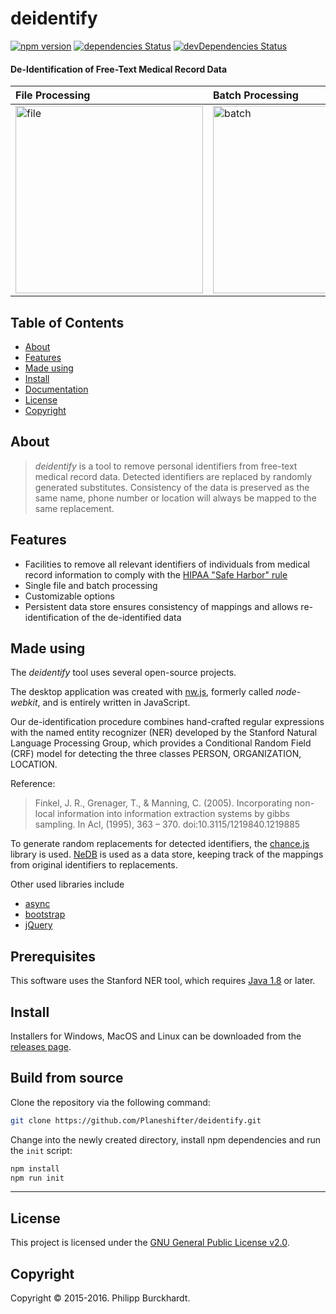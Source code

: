 # deidentify

[![npm version](https://badge.fury.io/js/deidentify.svg)](https://badge.fury.io/js/deidentify)
[![dependencies Status](https://david-dm.org/planeshifter/deidentify/status.svg)](https://david-dm.org/planeshifter/deidentify)
[![devDependencies Status](https://david-dm.org/planeshifter/deidentify/dev-status.svg)](https://david-dm.org/planeshifter/deidentify?type=dev)

#### De-Identification of Free-Text Medical Record Data

| File Processing | Batch Processing |
|:------|:------|
| <img src="https://cdn.rawgit.com/Planeshifter/deidentify/9ad934e6800b979d711dd9626553f2fbe87a0ed6/docs/img/screenshot01.png" width="300px" alt="file"> | <img src="https://cdn.rawgit.com/Planeshifter/deidentify/9ad934e6800b979d711dd9626553f2fbe87a0ed6/docs/img/screenshot02.jpg" width="300px" alt="batch"> |

## Table of Contents

- [About](#about)
- [Features](#features)
- [Made using](#made-using)
- [Install](#install)
- [Documentation](#documentation)
- [License](#license)
- [Copyright](#copyright)

## About

> *deidentify* is a tool to remove personal identifiers from free-text medical record data. Detected identifiers are replaced by randomly generated substitutes. Consistency of the data is preserved as the same name, phone number or location will always be mapped to the same replacement.

## Features

- Facilities to remove all relevant identifiers of individuals from medical record information to comply with the [HIPAA "Safe Harbor" rule](http://www.hhs.gov/ocr/privacy/hipaa/understanding/coveredentities/De-identification/guidance.html)
- Single file and batch processing
- Customizable options
- Persistent data store ensures consistency of mappings and allows re-identification of the de-identified data

## Made using

The *deidentify* tool uses several open-source projects.

The desktop application was created with [nw.js](http://nwjs.io/), formerly called *node-webkit*, and is entirely written in JavaScript.

Our de-identification procedure combines hand-crafted regular expressions with the named entity recognizer (NER) developed by the Stanford Natural Language Processing Group, which provides a Conditional Random Field (CRF) model for detecting the three classes PERSON, ORGANIZATION, LOCATION.

Reference:
> Finkel, J. R., Grenager, T., & Manning, C. (2005). Incorporating non-local information into information extraction systems by gibbs sampling. In Acl, (1995), 363 – 370. doi:10.3115/1219840.1219885

To generate random replacements for detected identifiers, the [chance.js](http://chancejs.com/) library is used. [NeDB](https://github.com/louischatriot/nedb) is used as a data store, keeping track of the mappings from original identifiers to replacements.

Other used libraries include

- [async](https://github.com/caolan/async)
- [bootstrap](http://getbootstrap.com/)
- [jQuery](http://jquery.com/)

## Prerequisites 

This software uses the Stanford NER tool, which requires [Java 1.8](https://java.com/en/) or later.

## Install

Installers for Windows, MacOS and Linux can be downloaded from the [releases page](https://github.com/Planeshifter/deidentify/releases).

## Build from source

Clone the repository via the following command:

``` bash 
git clone https://github.com/Planeshifter/deidentify.git
```

Change into the newly created directory, install npm dependencies and run the `init` script:

``` bash
npm install
npm run init
```

---
## License

This project is licensed under the [GNU General Public License v2.0](https://www.gnu.org/licenses/old-licenses/gpl-2.0.en.html).

## Copyright

Copyright &copy; 2015-2016. Philipp Burckhardt.
